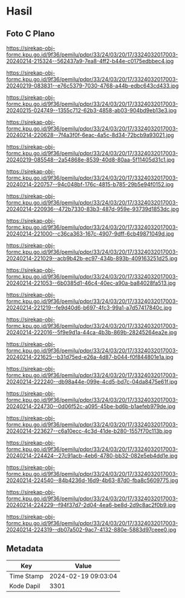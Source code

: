 # Hasil

## Foto C Plano

https://sirekap-obj-formc.kpu.go.id/9f36/pemilu/pdpr/33/24/03/20/17/3324032017003-20240214-215324--562437a9-7ea8-4ff2-b44e-c0175edbbec4.jpg

https://sirekap-obj-formc.kpu.go.id/9f36/pemilu/pdpr/33/24/03/20/17/3324032017003-20240219-083831--e76c5379-7030-4768-a44b-edbc643cd433.jpg

https://sirekap-obj-formc.kpu.go.id/9f36/pemilu/pdpr/33/24/03/20/17/3324032017003-20240215-024749--1355c712-62b3-4858-ab03-904bd9eb13e3.jpg

https://sirekap-obj-formc.kpu.go.id/9f36/pemilu/pdpr/33/24/03/20/17/3324032017003-20240214-220628--7f4a3f0f-6eac-4a5c-8d34-72bcb9a93021.jpg

https://sirekap-obj-formc.kpu.go.id/9f36/pemilu/pdpr/33/24/03/20/17/3324032017003-20240219-085548--2a54868e-8539-40d8-80aa-5f11405d31c1.jpg

https://sirekap-obj-formc.kpu.go.id/9f36/pemilu/pdpr/33/24/03/20/17/3324032017003-20240214-220757--94c048bf-176c-4815-b785-29b5e94f0152.jpg

https://sirekap-obj-formc.kpu.go.id/9f36/pemilu/pdpr/33/24/03/20/17/3324032017003-20240214-220936--472b7330-83b3-487d-959e-93739d1853dc.jpg

https://sirekap-obj-formc.kpu.go.id/9f36/pemilu/pdpr/33/24/03/20/17/3324032017003-20240214-221000--c36ca363-167c-4907-9dff-6cb49871049d.jpg

https://sirekap-obj-formc.kpu.go.id/9f36/pemilu/pdpr/33/24/03/20/17/3324032017003-20240214-221029--acb9b42b-ec97-434b-893b-409163251d25.jpg

https://sirekap-obj-formc.kpu.go.id/9f36/pemilu/pdpr/33/24/03/20/17/3324032017003-20240214-221053--6b0385d1-46c4-40ec-a90a-ba84028fa513.jpg

https://sirekap-obj-formc.kpu.go.id/9f36/pemilu/pdpr/33/24/03/20/17/3324032017003-20240214-221219--fe9d40d6-b697-4fc3-99a1-a7d57417840c.jpg

https://sirekap-obj-formc.kpu.go.id/9f36/pemilu/pdpr/33/24/03/20/17/3324032017003-20240214-222016--5f9e9d1a-44ca-4b3b-869b-28245264ea2e.jpg

https://sirekap-obj-formc.kpu.go.id/9f36/pemilu/pdpr/33/24/03/20/17/3324032017003-20240214-221625--b31d75ed-e26a-4d87-b044-f0f844801e1a.jpg

https://sirekap-obj-formc.kpu.go.id/9f36/pemilu/pdpr/33/24/03/20/17/3324032017003-20240214-222240--db98a44e-099e-4cd5-bd7c-04da8475e61f.jpg

https://sirekap-obj-formc.kpu.go.id/9f36/pemilu/pdpr/33/24/03/20/17/3324032017003-20240214-224730--0d06f52c-a095-45be-bd6b-b1aefeb979de.jpg

https://sirekap-obj-formc.kpu.go.id/9f36/pemilu/pdpr/33/24/03/20/17/3324032017003-20240214-223627--c6a10ecc-4c3d-41de-b280-1557f70c113b.jpg

https://sirekap-obj-formc.kpu.go.id/9f36/pemilu/pdpr/33/24/03/20/17/3324032017003-20240214-224424--27c91acb-4eb6-4780-bb32-082e5eb4dd1e.jpg

https://sirekap-obj-formc.kpu.go.id/9f36/pemilu/pdpr/33/24/03/20/17/3324032017003-20240214-224540--84b4236d-16d9-4b63-87d0-fba8c5609775.jpg

https://sirekap-obj-formc.kpu.go.id/9f36/pemilu/pdpr/33/24/03/20/17/3324032017003-20240214-224229--f94f37d7-2d04-4ea6-be8d-2d9c8ac2f0b9.jpg

https://sirekap-obj-formc.kpu.go.id/9f36/pemilu/pdpr/33/24/03/20/17/3324032017003-20240214-224319--db07a502-9ac7-4132-880e-5883d97ceee0.jpg


## Metadata

| Key        | Value               |
| ---------- | ------------------- |
| Time Stamp | 2024-02-19 09:03:04 |
| Kode Dapil | 3301                |



